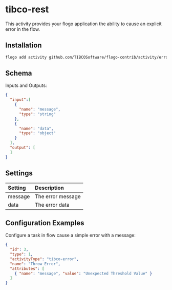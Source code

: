 # tibco-rest
This activity provides your flogo application the ability to cause an explicit error in the flow.


## Installation

```bash
flogo add activity github.com/TIBCOSoftware/flogo-contrib/activity/error
```

## Schema
Inputs and Outputs:

```json
{
  "input":[
    {
      "name": "message",
      "type": "string"
    },
    {
      "name": "data",
      "type": "object"
    }
  ],
  "output": [
  ]
}
```
## Settings
| Setting     | Description    |
|:------------|:---------------|
| message     | The error message |         
| data        | The error data |

## Configuration Examples

Configure a task in flow cause a simple error with a message:

```json
{
  "id": 3,
  "type": 1,
  "activityType": "tibco-error",
  "name": "Throw Error",
  "attributes": [
    { "name": "message", "value": "Unexpected Threshold Value" }
  ]
}
```
